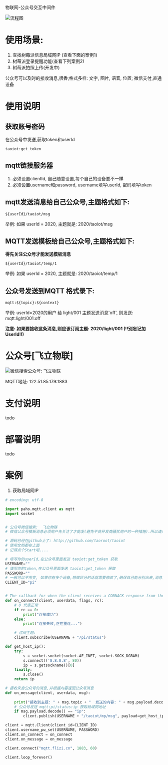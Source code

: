 物联网-公众号交互中间件


![流程图](http://cdn.flizi.cn/img/taoiot_lct.png)


# 使用场景: 

1. 查找树莓派信息局域网IP (查看下面的案例1)
2. 树莓派登录提醒功能(查看下列案例2)
2. 树莓派拍照上传(开发中)


公众号可以及时的接收消息,很香;格式多样: 文字, 图片, 语音, 位置; 微信支付,直通设备

# 使用说明

## 获取账号密码
在公众号中发送,获取token和userId
```
taoiot:get_token
```

## mqtt链接服务器

1. 必须设置clientId, 自己随意设置,每个自己的设备要不一样
2. 必须设置username和password, username填写userId, 密码填写token

## mqtt发送消息给自己公众号,主题格式如下:

```
${userId}/taoiot/msg
```
举例: 如果 userId = 2020, 主题就是: 2020/taoiot/msg

## MQTT发送模板给自己公众号,主题格式如下:
**得先关注公众号才能发送模板消息**
```
${userId}/taoiot/temp/1
```
举例: 如果 userId = 2020, 主题就是: 2020/taoiot/temp/1

## 公众号发送到MQTT 格式录下: 

```
mqtt:${topic}:${context}
```

举例: userId=2020的用户 给 light/001 主题发送消息'off', 则发送: mqtt:light/001:off

**注意: 如果要接收这条消息,则应该订阅主题: 2020/light/001  (!!别忘记加UserId!!)**

# 公众号[飞立物联]

![微信搜索公众号: 飞立物联](http://cdn.flizi.cn/img/taoiot_qr.jpg)

MQTT地址: 122.51.85.179:1883

# 支付说明

todo 

# 部署说明

todo

# 案例

1. 获取局域网IP
```python
# encoding: utf-8

import paho.mqtt.client as mqtt
import socket


# 公众号微信搜索:  飞立物联
# 微信公众号模板消息必须用户先关注了才能发(避免不良开发商骚扰用户的一种措施).所以请先手动关注一下公众号

# 源码已经在github上了: http://github.com/taoroot/taoiot 
# 使用文档都在上面
# 记得点个Start啦....

# 填写你的userId,在公众号里面发送 taoiot:get_token 获取
USERNAME=""
# 填写你的token,在公众号里面发送 taoiot:get_token 获取
PASSWORD=""
# 一般可以不用变, 如果你有多个设备,想做区分的话就需要修改了,确保自己能分别出来,消息是哪个设备发给你的
CLIENT_ID="pi"


# The callback for when the client receives a CONNACK response from the server.
def on_connect(client, userdata, flags, rc):
    # 0 代表正常
    if rc == 0: 
        print("连接成功")
    else:
        print("连接失败,正在重连...")

    # 订阅主题: 
    client.subscribe(USERNAME + "/pi/status")

def get_host_ip():
    try:
        s = socket.socket(socket.AF_INET, socket.SOCK_DGRAM)
        s.connect(('8.8.8.8', 80))
        ip = s.getsockname()[0]
    finally:
        s.close()
    return ip

# 接收来自公众号的消息,并根据内容返回公众号消息
def on_message(client, userdata, msg):
    
    print("接收到主题: " + msg.topic + "  发送的内容: " + msg.payload.decode())
    # 公众号发送 mqtt:pi/status:ip 获取局域网地址
    if msg.payload.decode() == "ip":
        client.publish(USERNAME + "/taoiot/mp/msg", payload=get_host_ip(), qos=0, retain=False)

client = mqtt.Client(client_id=CLIENT_ID)
client.username_pw_set(USERNAME, PASSWORD)
client.on_connect = on_connect
client.on_message = on_message

client.connect("mqtt.flizi.cn", 1883, 60)

client.loop_forever()
```
